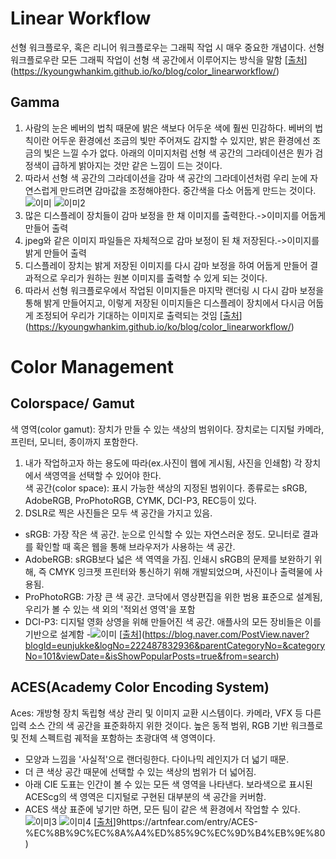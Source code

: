# Linear Workflow
선형 워크플로우, 혹은 리니어 워크플로우는 그래픽 작업 시 매우 중요한 개념이다. 선형 워크플로우란 모든 그래픽 작업이 선형 색 공간에서 이루어지는 방식을 말함
    [[출처](https://kyoungwhankim.github.io/ko/blog/color_linearworkflow/)](https://kyoungwhankim.github.io/ko/blog/color_linearworkflow/)

## Gamma
1. 사람의 눈은 베버의 법칙 때문에 밝은 색보다 어두운 색에 훨씬 민감하다. 베버의 법칙이란 어두운 환경에선 조금의 빛만 주어져도 감지할 수 있지만, 밝은 환경에선 조금의 빛은 느낄 수가 없다. 아래의 이미지처럼 선형 색 공간의 그라데이션은 뭔가 검정색이 급하게 밝아지는 것만 같은 느낌이 드는 것이다.    
2. 따라서 선형 색 공간의 그라데이션을 감마 색 공간의 그라데이션처럼 우리 눈에 자연스럽게 만드려면 감마값을 조정해야한다. 중간색을 다소 어둡게 만드는 것이다.   
![이미](https://user-images.githubusercontent.com/60923302/118788622-ecc46600-b8ce-11eb-843c-c985eb6be98e.png)
![이미2](https://user-images.githubusercontent.com/60923302/118791046-4b8adf00-b8d1-11eb-9356-6708af7bb7da.png)
3. 많은 디스플레이 장치들이 감마 보정을 한 채 이미지를 출력한다.->이미지를 어둡게 만들어 출력   
4. jpeg와 같은 이미지 파일들은 자체적으로 감마 보정이 된 채 저장된다.->이미지를 밝게 만들어 출력   
5. 디스플레이 장치는 밝게 저장된 이미지를 다시 감마 보정을 하여 어둡게 만들어 결과적으로 우리가 원하는 원본 이미지를 출력할 수 있게 되는 것이다.   
6. 따라서 선형 워크플로우에서 작업된 이미지들은 마지막 랜더링 시 다시 감마 보정을 통해 밝게 만들어지고, 이렇게 저장된 이미지들은 디스플레이 장치에서 다시금 어둡게 조정되어 우리가 기대하는 이미지로 출력되는 것임
     [[출처](https://kyoungwhankim.github.io/ko/blog/color_linearworkflow/)](https://kyoungwhankim.github.io/ko/blog/color_linearworkflow/)
# Color Management
## Colorspace/ Gamut
색 영역(color gamut): 장치가 만들 수 있는 색상의 범위이다. 장치로는 디지털 카메라, 프린터, 모니터, 종이까지 포함한다.   
1. 내가 작업하고자 하는 용도에 따라(ex.사진이 웹에 게시됨, 사진을 인쇄함) 각 장치에서 색영역을 선택할 수 있어야 한다.   
색 공간(color space): 표시 가능한 색상의 지정된 범위이다. 종류로는 sRGB, AdobeRGB, ProPhotoRGB, CYMK, DCI-P3, REC등이 있다.    
1. DSLR로 찍은 사진들은 모두 색 공간을 가지고 있음.   
- sRGB: 가장 작은 색 공간. 눈으로 인식할 수 있는 자연스러운 정도. 모니터로 결과를 확인할 때 혹은 웹을 통해 브라우저가 사용하는 색 공간.   
- AdobeRGB: sRGB보다 넓은 색 역역을 가짐. 인쇄시 sRGB의 문제를 보완하기 위해, 즉 CMYK 잉크젯 프린터와 통신하기 위해 개발되었으며, 사진이나 출력물에 사용됨.   
- ProPhotoRGB: 가장 큰 색 공간. 코닥에서 영상편집을 위한 범용 표준으로 설계됨, 우리가 볼 수 있는 색 외의 '적외선 영역'을 포함   
- DCI-P3: 디지털 영화 상영을 위해 만들어진 색 공간. 애플사의 모든 장비들은 이를 기반으로 설계함
-![이미](https://mblogthumb-phinf.pstatic.net/MjAxOTEyMTFfOTgg/MDAxNTc2MDYxMzgwNjQy.ZwYRcSRobeYZ9i958T18i9Hm0ATe0VQQBx5gFXXrprcg.H-rvVkh0iNKbMssPiupNOiuu8Wq_X7dyUsRz2gwfK9Ug.JPEG.zcomit/1.jpg?type=w800)
    [[출처](https://blog.naver.com/PostView.naver?blogId=eunjukke&logNo=222487832936&parentCategoryNo=&categoryNo=101&viewDate=&isShowPopularPosts=true&from=search)](https://blog.naver.com/PostView.naver?blogId=eunjukke&logNo=222487832936&parentCategoryNo=&categoryNo=101&viewDate=&isShowPopularPosts=true&from=search)
## ACES(Academy Color Encoding System)
Aces: 개방형 장치 독립형 색상 관리 및 이미지 교환 시스템이다. 카메라, VFX 등 다른 입력 소스 간의 색 공간을 표준화하지 위한 것이다. 높은 동적 범위, RGB 기반 워크플로 및 전체 스펙트럼 궤적을 포함하는 초광대역 색 영역이다. 
- 모양과 느낌을 '사실적'으로 랜더링한다. 다이나믹 레인지가 더 넓기 때문.   
- 더 큰 색상 공간 때문에 선택할 수 있는 색상의 범위가 더 넓어짐.   
- 아래 CIE 도표는 인간이 볼 수 있는 모든 색 영역을 나타낸다. 보라색으로 표시된 ACEScg의 색 영역은 디지털로 구현된 대부분의 색 공간을 커버함.   
- ACES 색상 표준에 넣기만 하면, 모든 팀이 같은 색 환경에서 작업할 수 있다.
![이미3](https://img1.daumcdn.net/thumb/R1280x0/?scode=mtistory2&fname=https%3A%2F%2Fblog.kakaocdn.net%2Fdn%2FcBZab9%2FbtqMcSJ5bmh%2F460KBEtghE18trgU1TaLBk%2Fimg.png)
![이미4](https://img1.daumcdn.net/thumb/R1280x0/?scode=mtistory2&fname=https%3A%2F%2Fblog.kakaocdn.net%2Fdn%2Fb6CoMe%2FbtqMi0MGc64%2F0MuO1vvO1lVBJHUlEUBC90%2Fimg.png)
    [[출처](https://artnfear.com/entry/ACES-%EC%8B%9C%EC%8A%A4%ED%85%9C%EC%9D%B4%EB%9E%80)]9https://artnfear.com/entry/ACES-%EC%8B%9C%EC%8A%A4%ED%85%9C%EC%9D%B4%EB%9E%80)
